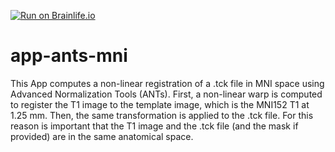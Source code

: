 [![Run on Brainlife.io](https://img.shields.io/badge/Brainlife-bl.app.202-blue.svg)](https://doi.org/10.25663/brainlife.app.202)

# app-ants-mni
This App computes a non-linear registration of a .tck file in MNI space using Advanced Normalization Tools (ANTs). First, a non-linear warp is computed to register the T1 image to the template image, which is the MNI152 T1 at 1.25 mm. Then, the same transformation is applied to the .tck file. For this reason is important that the T1 image and the .tck file (and the mask if provided) are in the same anatomical space.

